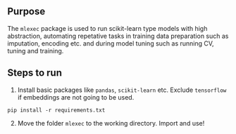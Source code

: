 ## Purpose
The `mlexec` package is used to run scikit-learn type models with high abstraction, automating repetative tasks in training data preparation such as imputation, encoding etc. and during model tuning such as running CV, tuning and training.

## Steps to run
1. Install basic packages like `pandas`, `scikit-learn` etc. Exclude `tensorflow` if embeddings are not going to be used.
```{sh}
pip install -r requirements.txt
```
2. Move the folder `mlexec` to the working directory. Import and use!
